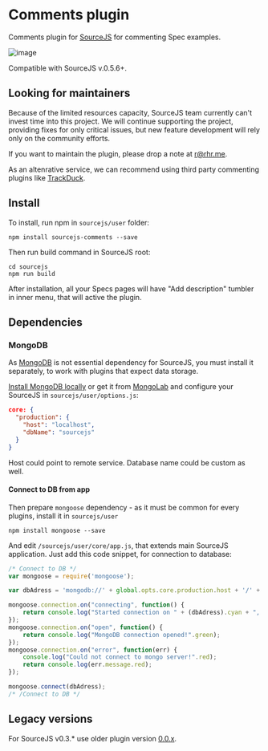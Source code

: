 Comments plugin
===============

Comments plugin for [SourceJS](http://sourcejs.com) for commenting Spec examples.

![image](http://d.pr/i/kISN+)

Compatible with SourceJS v.0.5.6+.

## Looking for maintainers

Because of the limited resources capacity, SourceJS team currently can't invest time into this project. We will continue supporting the project, providing fixes for only critical issues, but new feature development will rely only on the community efforts.

If you want to maintain the plugin, please drop a note at r@rhr.me.

As an altenrative service, we can recommend using third party commenting plugins like [TrackDuck](https://app.trackduck.com/auth/ref/637dd630-a1b2-11e5-a099-5b1f885a8fb2).

## Install

To install, run npm in `sourcejs/user` folder:

```
npm install sourcejs-comments --save
```

Then run build command in SourceJS root:

```
cd sourcejs
npm run build
```

After installation, all your Specs pages will have "Add description" tumbler in inner menu, that will active the plugin.

## Dependencies

### MongoDB

As [MongoDB](http://www.mongodb.org/) is not essential dependency for SourceJS, you must install it separately, to work with plugins that expect data storage.

[Install MongoDB locally](http://docs.mongodb.org/manual/installation/) or get it from [MongoLab](https://mongolab.com) and configure your SourceJS in `sourcejs/user/options.js`:

```json
core: {
  "production": {
    "host": "localhost",
    "dbName": "sourcejs"
  }
}
```

Host could point to remote service. Database name could be custom as well.

#### Connect to DB from app

Then prepare `mongoose` dependency - as it must be common for every plugins, install it in `sourcejs/user`

```
npm install mongoose --save
```

And edit `/sourcejs/user/core/app.js`, that extends main SourceJS application. Just add this code snippet, for connection to database:

```js
/* Connect to DB */
var mongoose = require('mongoose');

var dbAdress = 'mongodb://' + global.opts.core.production.host + '/' + global.opts.core.production.dbName;

mongoose.connection.on("connecting", function() {
    return console.log("Started connection on " + (dbAdress).cyan + ", waiting for it to open...".grey);
});
mongoose.connection.on("open", function() {
    return console.log("MongoDB connection opened!".green);
});
mongoose.connection.on("error", function(err) {
    console.log("Could not connect to mongo server!".red);
    return console.log(err.message.red);
});

mongoose.connect(dbAdress);
/* /Connect to DB */
```

## Legacy versions

For SourceJS v0.3.* use older plugin version [0.0.x](https://github.com/sourcejs/sourcejs-comments/archive/v0.0.9.zip).
